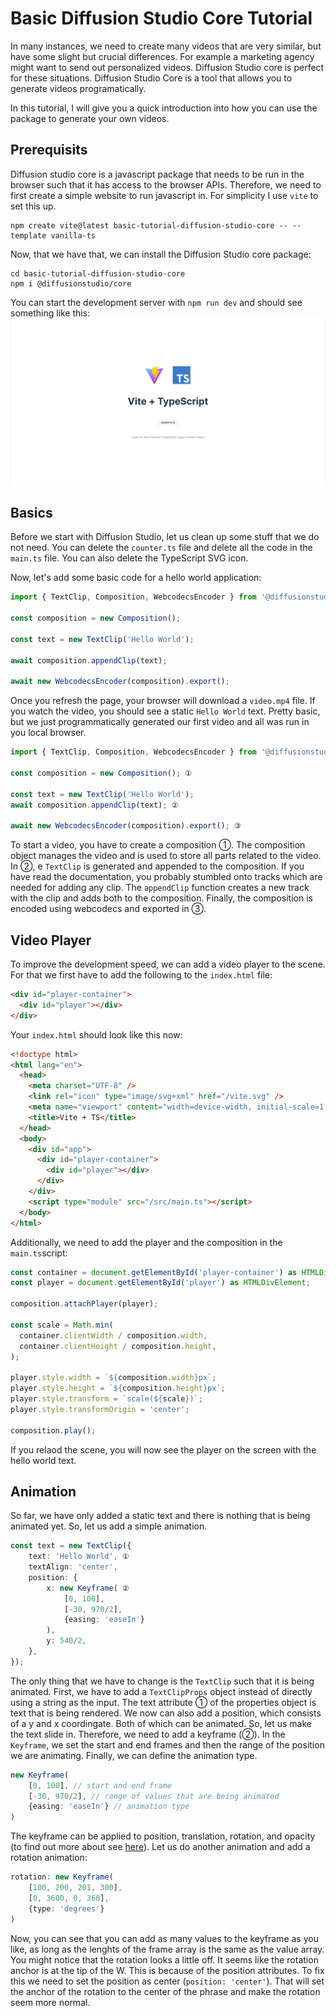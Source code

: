 # Basic Diffusion Studio Core Tutorial

In many instances, we need to create many videos that are very similar, but have some slight but crucial differences. For example a marketing agency might want to send out personalized videos. 
Diffusion Studio core is perfect for these situations. Diffusion Studio Core is a tool that allows you to generate videos programatically. 

In this tutorial, I will give you a quick introduction into how you can use the package to generate your own videos.

## Prerequisits

Diffusion studio core is a javascript package that needs to be run in the browser such that it has access to the browser APIs.
Therefore, we need to first create a simple website to run javascript in. For simplicity I use `vite` to set this up.
```
npm create vite@latest basic-tutorial-diffusion-studio-core -- --template vanilla-ts
```
Now, that we have that, we can install the Diffusion Studio core package:
```
cd basic-tutorial-diffusion-studio-core
npm i @diffusionstudio/core
```
You can start the development server with `npm run dev` and should see something like this:
![screenshot of basic vite vanilla js site](image.png)

## Basics 

Before we start with Diffusion Studio, let us clean up some stuff that we do not need.
You can delete the `counter.ts` file and delete all the code in the `main.ts` file.
You can also delete the TypeScript SVG icon.

Now, let's add some basic code for a hello world application:
```TypeScript
import { TextClip, Composition, WebcodecsEncoder } from '@diffusionstudio/core';

const composition = new Composition();

const text = new TextClip('Hello World');

await composition.appendClip(text);

await new WebcodecsEncoder(composition).export();
```
Once you refresh the page, your browser will download a `video.mp4` file. If you watch the video, you should see a static `Hello World` text. 
Pretty basic, but we just programmatically generated our first video and all was run in you local browser.
```TypeScript
import { TextClip, Composition, WebcodecsEncoder } from '@diffusionstudio/core';

const composition = new Composition(); ①

const text = new TextClip('Hello World');
await composition.appendClip(text); ②

await new WebcodecsEncoder(composition).export(); ③
```
To start a video, you have to create a composition ①. The composition object manages the video and is used to store all parts related to the video.
In ②, e `TextClip` is generated and appended to the composition. If you have read the documentation, you probably stumbled onto tracks which are needed
for adding any clip. The `appendClip` function creates a new track with the clip and adds both to the composition. Finally, the composition is encoded 
using webcodecs and exported in ③.

## Video Player

To improve the development speed, we can add a video player to the scene. For that we first have to add the following to the `index.html` file:
```HTML
<div id="player-container">
  <div id="player"></div>
</div>
```
Your `index.html` should look like this now:
```HTML
<!doctype html>
<html lang="en">
  <head>
    <meta charset="UTF-8" />
    <link rel="icon" type="image/svg+xml" href="/vite.svg" />
    <meta name="viewport" content="width=device-width, initial-scale=1.0" />
    <title>Vite + TS</title>
  </head>
  <body>
    <div id="app">
      <div id="player-container">
        <div id="player"></div>
      </div>
    </div>
    <script type="module" src="/src/main.ts"></script>
  </body>
</html>
```
Additionally, we need to add the player and the composition in the `main.ts`script:
```TypeScript
const container = document.getElementById('player-container') as HTMLDivElement;
const player = document.getElementById('player') as HTMLDivElement;
 
composition.attachPlayer(player);
 
const scale = Math.min(
  container.clientWidth / composition.width,
  container.clientHeight / composition.height,
);
 
player.style.width = `${composition.width}px`;
player.style.height = `${composition.height}px`;
player.style.transform = `scale(${scale})`;
player.style.transformOrigin = 'center';

composition.play();
```
If you relaod the scene, you will now see the player on the screen with the hello world text.

## Animation
So far, we have only added a static text and there is nothing that is being animated yet. So, let us add a simple animation.
```TypeScript
const text = new TextClip({
    text: 'Hello World', ①
    textAlign: 'center',
    position: {
        x: new Keyframe( ②
            [0, 100],
            [-30, 970/2],
            {easing: 'easeIn'}
        ),
        y: 540/2,
    },
});
```
The only thing that we have to change is the `TextClip` such that it is being animated. First, we have to add a `TextClipProps` object instead of directly using a string as the input. The text attribute ① of the properties object is text that is being rendered. We now can also add a position, which consists of a y and x coordingate. Both of which can be animated. So, let us make the text slide in. Therefore, we need to add a keyframe (②). In the `Keyframe`, we set the start and end frames and then the range of the position we are animating. Finally, we can define the animation type. 
```TypeScript
new Keyframe(
    [0, 100], // start and end frame
    [-30, 970/2], // range of values that are being animated
    {easing: 'easeIn'} // animation type
)
```
The keyframe can be applied to position, translation, rotation, and opacity (to find out more about see [here](https://docs.diffusion.studio/learn/1-keyframe)). Let us do another animation and add a rotation animation:
```TypeScript
rotation: new Keyframe(
    [100, 200, 201, 300],
    [0, 3600, 0, 360],
    {type: 'degrees'}
)
```
Now, you can see that you can add as many values to the keyframe as you like, as long as the lenghts of the frame array is the same as the value array. You might notice that the rotation looks a little off. It seems like the rotation anchor is at the tip of the W. This is because of the position attributes. To fix this we need to set the position as center (`position: 'center'`). That will set the anchor of the rotation to the center of the phrase and make the rotation seem more normal.